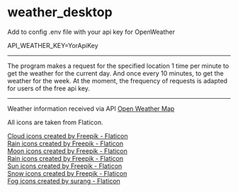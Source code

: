 # weather_desktop

Add to config .env file with your api key for OpenWeather

API_WEATHER_KEY=YorApiKey
<hr>

The program makes a request for the specified location 1 time per minute to get the weather for the current day. 
And once every 10 minutes, to get the weather for the week. At the moment, the frequency of requests is adapted for users of the free api key.

<hr>
Weather information received via API <a href="https://openweathermap.org" title="openweathermap">Open Weather Map</a><br>

All icons are taken from Flaticon.

<a href="https://www.flaticon.com/free-icons/cloud" title="cloud icons">Cloud icons created by Freepik - Flaticon</a><br>
<a href="https://www.flaticon.com/free-icons/rain" title="rain icons">Rain icons created by Freepik - Flaticon</a><br>
<a href="https://www.flaticon.com/free-icons/moon" title="moon icons">Moon icons created by Freepik - Flaticon</a><br>
<a href="https://www.flaticon.com/free-icons/rain" title="rain icons">Rain icons created by Freepik - Flaticon</a><br>
<a href="https://www.flaticon.com/free-icons/sun" title="sun icons">Sun icons created by Freepik - Flaticon</a><br>
<a href="https://www.flaticon.com/free-icons/snow" title="snow icons">Snow icons created by Freepik - Flaticon</a><br>
<a href="https://www.flaticon.com/free-icons/fog" title="fog icons">Fog icons created by surang - Flaticon</a><br>
